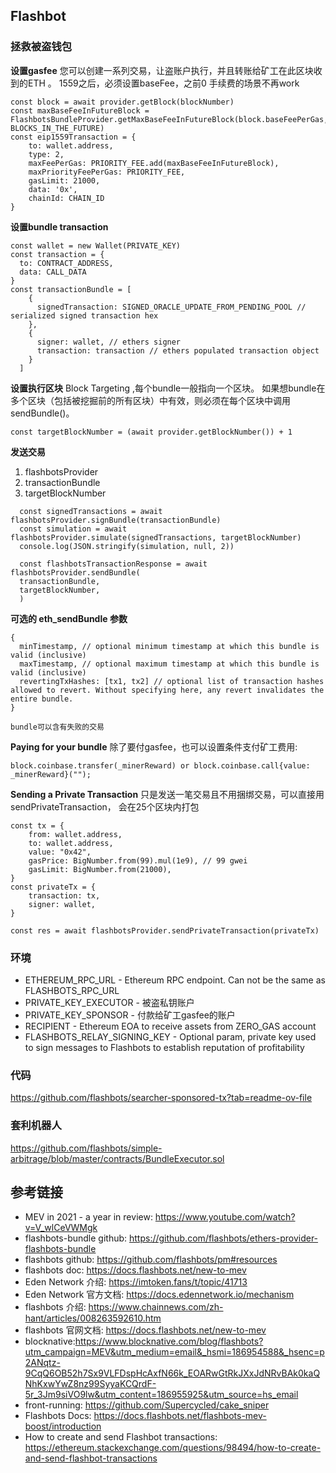 ## Flashbot 

### 拯救被盗钱包

**设置gasfee**
您可以创建一系列交易，让盗账户执行，并且转账给矿工在此区块收到的ETH 。
1559之后，必须设置baseFee，之前0 手续费的场景不再work
```
const block = await provider.getBlock(blockNumber)
const maxBaseFeeInFutureBlock = FlashbotsBundleProvider.getMaxBaseFeeInFutureBlock(block.baseFeePerGas, BLOCKS_IN_THE_FUTURE)
const eip1559Transaction = {
    to: wallet.address,
    type: 2,
    maxFeePerGas: PRIORITY_FEE.add(maxBaseFeeInFutureBlock),
    maxPriorityFeePerGas: PRIORITY_FEE,
    gasLimit: 21000,
    data: '0x',
    chainId: CHAIN_ID
}
```

**设置bundle transaction**
```
const wallet = new Wallet(PRIVATE_KEY)
const transaction = {
  to: CONTRACT_ADDRESS,
  data: CALL_DATA
}
const transactionBundle = [
    {
      signedTransaction: SIGNED_ORACLE_UPDATE_FROM_PENDING_POOL // serialized signed transaction hex
    },
    {
      signer: wallet, // ethers signer
      transaction: transaction // ethers populated transaction object
    }
  ]
```

**设置执行区块** 
Block Targeting ,每个bundle一般指向一个区块。
如果想bundle在多个区块（包括被挖掘前的所有区块）中有效，则必须在每个区块中调用 sendBundle()。
```
const targetBlockNumber = (await provider.getBlockNumber()) + 1
```

**发送交易** 
1. flashbotsProvider
2. transactionBundle
3. targetBlockNumber

```
  const signedTransactions = await flashbotsProvider.signBundle(transactionBundle)
  const simulation = await flashbotsProvider.simulate(signedTransactions, targetBlockNumber)
  console.log(JSON.stringify(simulation, null, 2))

  const flashbotsTransactionResponse = await flashbotsProvider.sendBundle(
  transactionBundle,
  targetBlockNumber,
  )
```

**可选的 eth_sendBundle 参数**
```
{
  minTimestamp, // optional minimum timestamp at which this bundle is valid (inclusive)
  maxTimestamp, // optional maximum timestamp at which this bundle is valid (inclusive)
  revertingTxHashes: [tx1, tx2] // optional list of transaction hashes allowed to revert. Without specifying here, any revert invalidates the entire bundle.
}

bundle可以含有失败的交易
```

**Paying for your bundle**
除了要付gasfee，也可以设置条件支付矿工费用:
```
block.coinbase.transfer(_minerReward) or block.coinbase.call{value: _minerReward}("");

```

**Sending a Private Transaction**
只是发送一笔交易且不用捆绑交易，可以直接用sendPrivateTransaction， 会在25个区块内打包
```
const tx = {
    from: wallet.address,
    to: wallet.address,
    value: "0x42",
    gasPrice: BigNumber.from(99).mul(1e9), // 99 gwei
    gasLimit: BigNumber.from(21000),
}
const privateTx = {
    transaction: tx,
    signer: wallet,
}

const res = await flashbotsProvider.sendPrivateTransaction(privateTx)
```




### 环境
- ETHEREUM_RPC_URL - Ethereum RPC endpoint. Can not be the same as FLASHBOTS_RPC_URL
- PRIVATE_KEY_EXECUTOR - 被盗私钥账户
- PRIVATE_KEY_SPONSOR - 付款给矿工gasfee的账户
- RECIPIENT - Ethereum EOA to receive assets from ZERO_GAS account
- FLASHBOTS_RELAY_SIGNING_KEY - Optional param, private key used to sign messages to Flashbots to establish reputation of profitability

### 代码
https://github.com/flashbots/searcher-sponsored-tx?tab=readme-ov-file


### 套利机器人
https://github.com/flashbots/simple-arbitrage/blob/master/contracts/BundleExecutor.sol

## 参考链接

- MEV in 2021 - a year in review: https://www.youtube.com/watch?v=V_wlCeVWMgk
- flashbots-bundle github: https://github.com/flashbots/ethers-provider-flashbots-bundle
- flashbots github: https://github.com/flashbots/pm#resources  
- flashbots doc: https://docs.flashbots.net/new-to-mev
- Eden Network 介绍: https://imtoken.fans/t/topic/41713
- Eden Network 官方文档: https://docs.edennetwork.io/mechanism  
- flashbots 介绍: https://www.chainnews.com/zh-hant/articles/008263592610.htm  
- flashbots 官网文档: https://docs.flashbots.net/new-to-mev  
- blocknative:https://www.blocknative.com/blog/flashbots?utm_campaign=MEV&utm_medium=email&_hsmi=186954588&_hsenc=p2ANqtz-9CqQ6OB52h7Sx9VLFDspHcAxfN66k_EOARwGtRkJXxJdNRvBAk0kaQNhKxwYwZ8nz99SyyaKCQrdF-5r_3Jm9siVO9lw&utm_content=186955925&utm_source=hs_email
- front-running: https://github.com/Supercycled/cake_sniper
- Flashbots Docs: https://docs.flashbots.net/flashbots-mev-boost/introduction
- How to create and send Flashbot transactions: https://ethereum.stackexchange.com/questions/98494/how-to-create-and-send-flashbot-transactions